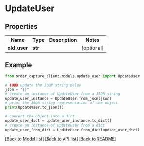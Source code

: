 # UpdateUser


## Properties

Name | Type | Description | Notes
------------ | ------------- | ------------- | -------------
**old_user** | **str** |  | [optional] 

## Example

```python
from order_capture_client.models.update_user import UpdateUser

# TODO update the JSON string below
json = "{}"
# create an instance of UpdateUser from a JSON string
update_user_instance = UpdateUser.from_json(json)
# print the JSON string representation of the object
print(UpdateUser.to_json())

# convert the object into a dict
update_user_dict = update_user_instance.to_dict()
# create an instance of UpdateUser from a dict
update_user_from_dict = UpdateUser.from_dict(update_user_dict)
```
[[Back to Model list]](../README.md#documentation-for-models) [[Back to API list]](../README.md#documentation-for-api-endpoints) [[Back to README]](../README.md)


